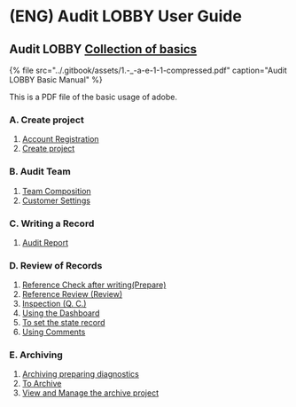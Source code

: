 # \(ENG\) Audit LOBBY User Guide

## Audit LOBBY [Collection of basics](https://app.gitbook.com/@datalobby/s/english-user-guide-by-india-team/~/drafts/-LyYXlhEfV_KgQw7MZ6h/undefined-2)

{% file src="../.gitbook/assets/1.-\_-a-e-1-1-compressed.pdf" caption="Audit LOBBY Basic Manual" %}

This is a PDF file of the basic usage of adobe.

### A. Create project

1. [Account Registration](https://github.com/datalobby/AuditLobbyUserGuide-KR/tree/993aca7456df12f5bd23917686f32391dcbd42b4/undefined-2/setup/0.) 
2. [Create project](setup/1-3..md)

### B. Audit Team

1. [Team Composition](setup/2./organize-audit-team.md)
2. [Customer Settings](setup/2./2-4..md)

### C. Writing a Record

1. [Audit Report](guide-by-scenario/4./2-1/)

### D. Review of Records

1. [Reference Check after writing\(Prepare\)](guide-by-scenario/5.-review/5-1.-prepare.md) 
2. [Reference Review \(Review\)](guide-by-scenario/5.-review/5-2.-review.md)  
3. [Inspection \(Q. C.\)](guide-by-scenario/5.-review/5-3.-q.c..md)  
4. [Using the Dashboard](guide-by-scenario/5.-review/+-3/)
5. [To set the state record](guide-by-scenario/5.-review/+-1.md) 
6. [Using Comments](guide-by-scenario/5.-review/+.md)

### E. Archiving

1. [Archiving preparing  diagnostics](guide-by-scenario/6./4-1.archive-diagnosis.md)
2. [To Archive](guide-by-scenario/6./4-2.archive.md)
3. [View and Manage the archive project](https://github.com/datalobby/AuditLobbyUserGuide-KR/tree/993aca7456df12f5bd23917686f32391dcbd42b4/undefined-2/guide-by-scenario/5.)

